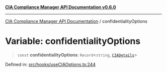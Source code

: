 [**CIA Compliance Manager API Documentation v0.6.0**](../README.md)

***

[CIA Compliance Manager API Documentation](../globals.md) / confidentialityOptions

# Variable: confidentialityOptions

> `const` **confidentialityOptions**: `Record`\<`string`, [`CIADetails`](../interfaces/CIADetails.md)\>

Defined in: [src/hooks/useCIAOptions.ts:244](https://github.com/Hack23/cia-compliance-manager/blob/main/src/hooks/useCIAOptions.ts#L244)
